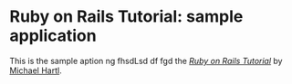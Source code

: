 # Ruby on Rails Tutorial: sample application

This is the sample aption ng fhsdLsd  df fgd
the [*Ruby on Rails Tutorial*](http://railstutorial.org/)
by [Michael Hartl](http://michaelhartl.com/).
